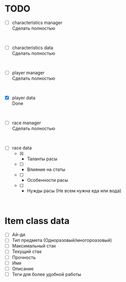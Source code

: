 # TODO
- [ ] characteristics manager<br>
Сделать полностью 
<br>

- [ ] characteristics data<br>
Сделать полностью 
<br>

- [ ] player manager<br>
Сделать полностью
<br>

- [X] player data<br>
Done
<br>

- [ ] race manager<br>
Сделать полностью 
<br>

- [ ] race data<br>
    - [x] - Таланты расы<br>
    - [ ] - Влияние на статы<br>
    - [ ] - Особенности расы<br>
    - [ ] - Нужды расы (Не всем нужна еда или вода)<br>
<br>


# Item class data
- [ ] Ай-ди
- [ ] Тип предмета (Одноразовый/многороазовый)
- [ ] Максимальный стак
- [ ] Текущий стак
- [ ] Прочность
- [ ] Имя
- [ ] Описание
- [ ] Теги для более удобной работы 

